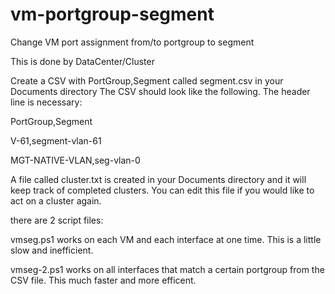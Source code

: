 # vm-portgroup-segment
Change VM port assignment from/to portgroup to segment

This is done by DataCenter/Cluster


Create a CSV with PortGroup,Segment called segment.csv in your Documents directory
The CSV should look like the following.  The header line is necessary:


PortGroup,Segment

V-61,segment-vlan-61

MGT-NATIVE-VLAN,seg-vlan-0



A file called cluster.txt is created in your Documents directory and it will keep track of completed clusters.  You can edit this file if you would like to act on a cluster again.

there are 2 script files:

vmseg.ps1 works on each VM and each interface at one time. This is a little slow and inefficient.

vmseg-2.ps1 works on all interfaces that match a certain portgroup from the CSV file.  This much faster and more efficent.
